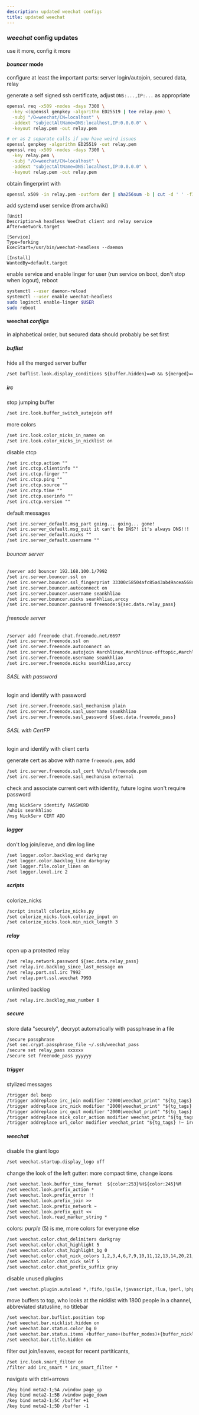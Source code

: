 ```yaml
---
description: updated weechat configs
title: updated weechat
---
```


### _weechat_ config updates

use it more, config it more

#### _bouncer_ mode

configure at least the important parts:
server login/autojoin, secured data, relay

generate a self signed ssh certificate,
adjust `DNS:...,IP:...` as appropriate

```sh
openssl req -x509 -nodes -days 7300 \
  -key <(openssl genpkey -algorithm ED25519 | tee relay.pem) \
  -subj "/O=weechat/CN=localhost" \
  -addext "subjectAltName=DNS:localhost,IP:0.0.0.0" \
  -keyout relay.pem -out relay.pem

# or as 2 separate calls if you have weird issues
openssl genpkey -algorithm ED25519 -out relay.pem
openssl req -x509 -nodes -days 7300 \
  -key relay.pem \
  -subj "/O=weechat/CN=localhost" \
  -addext "subjectAltName=DNS:localhost,IP:0.0.0.0" \
  -keyout relay.pem -out relay.pem
```

obtain fingerprint with

```sh
openssl x509 -in relay.pem -outform der | sha256sum -b | cut -d ' ' -f1
```

add systemd user service (from archwiki)

```systemd
[Unit]
Description=A headless WeeChat client and relay service
After=network.target

[Service]
Type=forking
ExecStart=/usr/bin/weechat-headless --daemon

[Install]
WantedBy=default.target
```

enable service and enable linger for user
(run service on boot, don't stop when logout),
reboot

```sh
systemctl --user daemon-reload
systemctl --user enable weechat-headless
sudo loginctl enable-linger $USER
sudo reboot
```

#### weechat _configs_

in alphabetical order,
but secured data should probably be set first

##### _buflist_

hide all the merged server buffer

```txt
/set buflist.look.display_conditions ${buffer.hidden}==0 && ${merged}==0 || ${name}==weechat
```

##### _irc_

stop jumping buffer

```txt
/set irc.look.buffer_switch_autojoin off
```

more colors

```txt
/set irc.look.color_nicks_in_names on
/set irc.look.color_nicks_in_nicklist on
```

disable ctcp

```txt
/set irc.ctcp.action ""
/set irc.ctcp.clientinfo ""
/set irc.ctcp.finger ""
/set irc.ctcp.ping ""
/set irc.ctcp.source ""
/set irc.ctcp.time ""
/set irc.ctcp.userinfo ""
/set irc.ctcp.version ""
```

default messages

```txt
/set irc.server_default.msg_part going... going... gone!
/set irc.server_default.msg_quit it can't be DNS?! it's always DNS!!!
/set irc.server_default.nicks ""
/set irc.server_default.username ""
```

###### _bouncer_ server

```txt
/server add bouncer 192.168.100.1/7992
/set irc.server.bouncer.ssl on
/set irc.server.bouncer.ssl_fingerprint 33300c58504afc85a43ab49acea568d37780b214b078f8917eb9033a762b8e26
/set irc.server.bouncer.autoconnect on
/set irc.server.bouncer.username seankhliao
/set irc.server.bouncer.nicks seankhliao,arccy
/set irc.server.bouncer.password freenode:${sec.data.relay_pass}
```

###### _freenode_ server

```txt
/server add freenode chat.freenode.net/6697
/set irc.server.freenode.ssl on
/set irc.server.freenode.autoconnect on
/set irc.server.freenode.autojoin #archlinux,#archlinux-offtopic,#archlinux-reproducible,#go-nuts
/set irc.server.freenode.username seankhliao
/set irc.server.freenode.nicks seankhliao,arccy
```

###### _SASL_ with password

login and identify with password

```txt
/set irc.server.freenode.sasl_mechanism plain
/set irc.server.freenode.sasl_username seankhliao
/set irc.server.freenode.sasl_password ${sec.data.freenode_pass}
```

###### _SASL_ with CertFP

login and identify with client certs

generate cert as above with name `freenode.pem`, add

```txt
/set irc.server.freenode.ssl_cert %h/ssl/freenode.pem
/set irc.server.freenode.sasl_mechanism external
```

check and associate current cert with identity,
future logins won't require password

```txt
/msg NickServ identify PASSWORD
/whois seankhliao
/msg NickServ CERT ADD
```

##### _logger_

don't log join/leave, and dim log line

```txt
/set logger.color.backlog_end darkgray
/set logger.color.backlog_line darkgray
/set logger.file.color_lines on
/set logger.level.irc 2
```

##### _scripts_

colorize_nicks

```txt
/script install colorize_nicks.py
/set colorize_nicks.look.colorize_input on
/set colorize_nicks.look.min_nick_length 3
```

##### _relay_

open up a protected relay

```txt
/set relay.network.password ${sec.data.relay_pass}
/set relay.irc.backlog_since_last_message on
/set relay.port.ssl.irc 7992
/set relay.port.ssl.weechat 7993
```

unlimited backlog

```txt
/set relay.irc.backlog_max_number 0
```

##### _secure_

store data "securely",
decrypt automatically with passphrase in a file

```txt
/secure passphrase
/set sec.crypt.passphrase_file ~/.ssh/weechat_pass
/secure set relay_pass xxxxxx
/secure set freenode_pass yyyyyy
```

##### _trigger_

stylized messages

```txt
/trigger del beep
/trigger addreplace irc_join modifier "2000|weechat_print" "${tg_tags} =~ ,irc_join," "/.*[^(]\((.*)\).*/${color:237}${tg_tag_nick}@${re:1}/tg_message_nocolor /.*/${tg_prefix}\t${tg_message_nocolor}"
/trigger addreplace irc_nick modifier "2000|weechat_print" "${tg_tags} =~ ,irc_nick," "/.*irc_nick1_([^,]*),irc_nick2_([^,]*).*/${re:1} -> ${re:2}/tg_tags /.*/${tg_prefix}\t${tg_tags}"
/trigger addreplace irc_quit modifier "2000|weechat_print" "${tg_tags} =~ ,irc_quit," "/.*[^(]\((.*)\).*\ (\(.*\))/${color:237}${tg_tag_nick}@${re:1}: ${re:2}/tg_message_nocolor /.*/${tg_prefix}\t${tg_message_nocolor}"
/trigger addreplace nick_color_action modifier weechat_print "${tg_tags} =~ ,irc_action, && ${tg_tags} !~ ,self_msg," "/.*/${info:nick_color,${tg_tag_nick}}${tg_prefix_nocolor}\t${tg_message}"
/trigger addreplace url_color modifier weechat_print "${tg_tags} !~ irc_quit" ";[a-z]+://\S+;${color:32}${re:0}${color:reset};"
```

##### _weechat_

disable the giant logo

```txt
/set weechat.startup.display_logo off
```

change the look of the left gutter:
more compact time,
change icons

```txt
/set weechat.look.buffer_time_format  ${color:253}%H${color:245}%M
/set weechat.look.prefix_action *
/set weechat.look.prefix_error !!
/set weechat.look.prefix_join >>
/set weechat.look.prefix_network ~
/set weechat.look.prefix_quit <<
/set weechat.look.read_marker_string *
```

colors:
_purple_ (5) is me,
more colors for everyone else

```txt
/set weechat.color.chat_delimiters darkgray
/set weechat.color.chat_highlight 5
/set weechat.color.chat_highlight_bg 0
/set weechat.color.chat_nick_colors 1,2,3,4,6,7,9,10,11,12,13,14,20,21,22,23,24,25,26,27,28,29,30,31,32,33,34,35,37,38,39,40,41,42,43,44,45,46,47,48,49,50,51,69,70,182,183,184,224,225,226,227
/set weechat.color.chat_nick_self 5
/set weechat.color.chat_prefix_suffix gray
```

disable unused plugins

```txt
/set weechat.plugin.autoload *,!fifo,!guile,!javascript,!lua,!perl,!php,!ruby,!tcl,!spell,!xfer
```

move buffers to top,
who looks at the nicklist with 1800 people in a channel,
abbreviated statusline,
no titlebar

```txt
/set weechat.bar.buflist.position top
/set weechat.bar.nicklist.hidden on
/set weechat.bar.status.color_bg 0
/set weechat.bar.status.items +buffer_name+(buffer_modes)+{buffer_nicklist_count}+buffer_zoom+buffer_filter,scroll,[lag],[hotlist],completion
/set weechat.bar.title.hidden on
```

filter out join/leaves, except for recent partiticants,

```txt
/set irc.look.smart_filter on
/filter add irc_smart * irc_smart_filter *
```

navigate with ctrl+arrows

```txt
/key bind meta2-1;5A /window page_up
/key bind meta2-1;5B /window page_down
/key bind meta2-1;5C /buffer +1
/key bind meta2-1;5D /buffer -1
```
